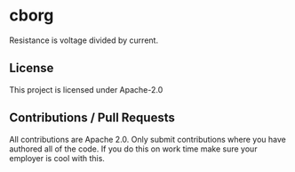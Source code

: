 # cborg
Resistance is voltage divided by current.

## License
This project is licensed under Apache-2.0

## Contributions / Pull Requests
All contributions are Apache 2.0. Only submit contributions where you have authored all of the code. If you do this on work time make sure your employer is cool with this.